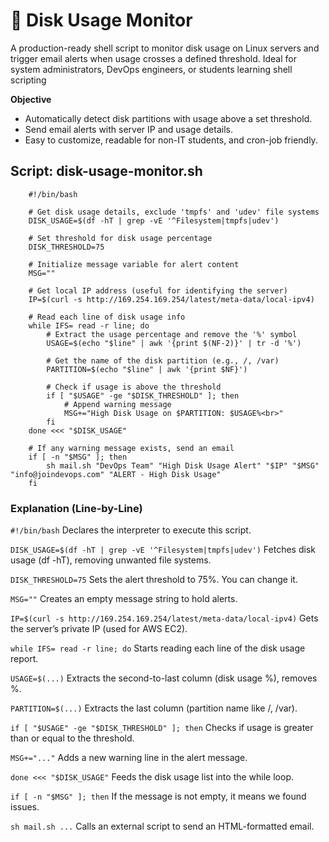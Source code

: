 # 🚨 Disk Usage Monitor 

A production-ready shell script to monitor disk usage on Linux servers and trigger email alerts when usage crosses a defined threshold. Ideal for system administrators, DevOps engineers, or students learning shell scripting

**Objective**

- Automatically detect disk partitions with usage above a set threshold.
- Send email alerts with server IP and usage details.
- Easy to customize, readable for non-IT students, and cron-job friendly.


 ## Script: disk-usage-monitor.sh

        #!/bin/bash

        # Get disk usage details, exclude 'tmpfs' and 'udev' file systems
        DISK_USAGE=$(df -hT | grep -vE '^Filesystem|tmpfs|udev')

        # Set threshold for disk usage percentage
        DISK_THRESHOLD=75

        # Initialize message variable for alert content
        MSG=""

        # Get local IP address (useful for identifying the server)
        IP=$(curl -s http://169.254.169.254/latest/meta-data/local-ipv4)

        # Read each line of disk usage info
        while IFS= read -r line; do
            # Extract the usage percentage and remove the '%' symbol
            USAGE=$(echo "$line" | awk '{print $(NF-2)}' | tr -d '%')
            
            # Get the name of the disk partition (e.g., /, /var)
            PARTITION=$(echo "$line" | awk '{print $NF}')
            
            # Check if usage is above the threshold
            if [ "$USAGE" -ge "$DISK_THRESHOLD" ]; then
                # Append warning message
                MSG+="High Disk Usage on $PARTITION: $USAGE%<br>"
            fi
        done <<< "$DISK_USAGE"

        # If any warning message exists, send an email
        if [ -n "$MSG" ]; then
            sh mail.sh "DevOps Team" "High Disk Usage Alert" "$IP" "$MSG" "info@joindevops.com" "ALERT - High Disk Usage"
        fi

                

### Explanation (Line-by-Line)

`#!/bin/bash`
Declares the interpreter to execute this script.

`DISK_USAGE=$(df -hT | grep -vE '^Filesystem|tmpfs|udev')`
Fetches disk usage (df -hT), removing unwanted file systems.

`DISK_THRESHOLD=75`
Sets the alert threshold to 75%. You can change it.

`MSG=""`
Creates an empty message string to hold alerts.

`IP=$(curl -s http://169.254.169.254/latest/meta-data/local-ipv4)`
Gets the server’s private IP (used for AWS EC2).

`while IFS= read -r line; do`
Starts reading each line of the disk usage report.

`USAGE=$(...)`
Extracts the second-to-last column (disk usage %), removes %.

`PARTITION=$(...)`
Extracts the last column (partition name like /, /var).

`if [ "$USAGE" -ge "$DISK_THRESHOLD" ]; then`
Checks if usage is greater than or equal to the threshold.

`MSG+="..."`
Adds a new warning line in the alert message.

`done <<< "$DISK_USAGE"`
Feeds the disk usage list into the while loop.

`if [ -n "$MSG" ]; then`
If the message is not empty, it means we found issues.

`sh mail.sh ...`
Calls an external script to send an HTML-formatted email.